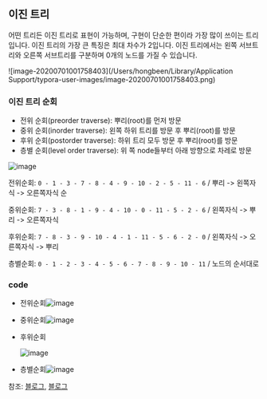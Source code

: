 ## 이진 트리

어떤 트리든 이진 트리로 표현이 가능하며, 구현이 단순한 편이라 가장 많이 쓰이는 트리입니다. 이진 트리의 가장 큰 특징은 최대 차수가 2입니다. 이진 트리에서는 왼쪽 서브트리와 오른쪽 서브트리를 구분하며 0개의 노드를 가질 수 있습니다.

![image-20200701001758403](/Users/hongbeen/Library/Application Support/typora-user-images/image-20200701001758403.png)

### 이진 트리 순회

- 전위 순회(preorder traverse): 뿌리(root)를 먼저 방문
- 중위 순회(inorder traverse): 왼쪽 하위 트리를 방문 후 뿌리(root)를 방문
- 후위 순회(postorder traverse): 하위 트리 모두 방문 후 뿌리(root)를 방문
- 층별 순회(level order traverse): 위 쪽 node들부터 아래 방향으로 차레로 방문

![image](https://user-images.githubusercontent.com/53684676/86145001-5e69b900-bb31-11ea-90f7-6b6d6819b820.png)

전위순회: `0 - 1 - 3 - 7 - 8 - 4 - 9 - 10 - 2 - 5 - 11 - 6` / 뿌리 -> 왼쪽자식 -> 오른쪽자식 순 

중위순회: `7 - 3 - 8 - 1 - 9 - 4 - 10 - 0 - 11 - 5 - 2 - 6` / 왼쪽자식 -> 뿌리 -> 오른쪽자식

후위순회: `7 - 8 - 3 - 9 - 10 - 4 - 1 - 11 - 5 - 6 - 2 - 0` / 왼쪽자식 -> 오른쪽자식 -> 뿌리

층별순회: `0 - 1 - 2 - 3 - 4 - 5 - 6 - 7 - 8 - 9 - 10 - 11` / 노드의 순서대로

### code

- 전위순회![image](https://user-images.githubusercontent.com/53684676/86145489-f23b8500-bb31-11ea-8564-e79cb8196042.png)

- 중위순회![image](https://user-images.githubusercontent.com/53684676/86145513-f8c9fc80-bb31-11ea-93c2-217d9f6f9ae8.png)

- 후위순회

  ![image](https://user-images.githubusercontent.com/53684676/86145543-ff587400-bb31-11ea-8da4-a3c02fcf3b6e.png)

- 층별순회![image](https://user-images.githubusercontent.com/53684676/86146310-0764e380-bb33-11ea-9229-d39499148fa2.png)

참조: [블로그](https://lee-seul.github.io/algorithm/python/2017/04/09/data-structure-04-tree.html), [블로그](https://m.blog.naver.com/rlakk11/60159303809)

